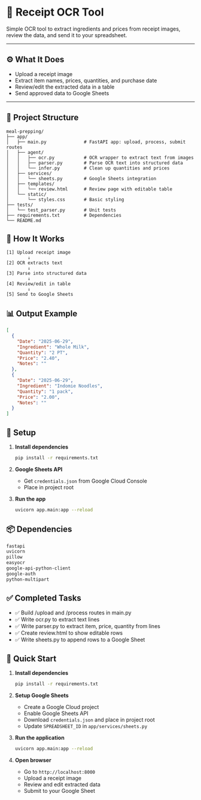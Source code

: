 # 🧾 Receipt OCR Tool

Simple OCR tool to extract ingredients and prices from receipt images, review the data, and send it to your spreadsheet.

---

## ⚙️ What It Does

- Upload a receipt image
- Extract item names, prices, quantities, and purchase date
- Review/edit the extracted data in a table
- Send approved data to Google Sheets

---

## 📁 Project Structure

```
meal-prepping/
├── app/
│   ├── main.py              # FastAPI app: upload, process, submit routes
│   ├── agent/
│   │   ├── ocr.py           # OCR wrapper to extract text from images
│   │   ├── parser.py        # Parse OCR text into structured data
│   │   └── infer.py         # Clean up quantities and prices
│   ├── services/
│   │   └── sheets.py        # Google Sheets integration
│   ├── templates/
│   │   └── review.html      # Review page with editable table
│   └── static/
│       └── styles.css       # Basic styling
├── tests/
│   └── test_parser.py       # Unit tests
├── requirements.txt         # Dependencies
└── README.md
```
## 🔄 How It Works

```
[1] Upload receipt image
        ↓
[2] OCR extracts text
        ↓
[3] Parse into structured data
        ↓
[4] Review/edit in table
        ↓
[5] Send to Google Sheets
```

## 📊 Output Example

```json
[
  {
    "Date": "2025-06-29",
    "Ingredient": "Whole Milk",
    "Quantity": "2 PT",
    "Price": "2.40",
    "Notes": ""
  },
  {
    "Date": "2025-06-29", 
    "Ingredient": "Indomie Noodles",
    "Quantity": "1 pack",
    "Price": "2.00",
    "Notes": ""
  }
]
```


## 📝 Setup

1. **Install dependencies**
   ```bash
   pip install -r requirements.txt
   ```

2. **Google Sheets API**
   - Get `credentials.json` from Google Cloud Console
   - Place in project root

3. **Run the app**
   ```bash
   uvicorn app.main:app --reload
   ```

## 📦 Dependencies

```txt
fastapi
uvicorn
pillow
easyocr
google-api-python-client
google-auth
python-multipart
```


## ✅ Completed Tasks

- ✅ Build /upload and /process routes in main.py
- ✅ Write ocr.py to extract text lines  
- ✅ Write parser.py to extract item, price, quantity from lines
- ✅ Create review.html to show editable rows
- ✅ Write sheets.py to append rows to a Google Sheet

## 🚀 Quick Start

1. **Install dependencies**
   ```bash
   pip install -r requirements.txt
   ```

2. **Setup Google Sheets**
   - Create a Google Cloud project
   - Enable Google Sheets API
   - Download `credentials.json` and place in project root
   - Update `SPREADSHEET_ID` in `app/services/sheets.py`

3. **Run the application**
   ```bash
   uvicorn app.main:app --reload
   ```

4. **Open browser**
   - Go to `http://localhost:8000`
   - Upload a receipt image
   - Review and edit extracted data
   - Submit to your Google Sheet
